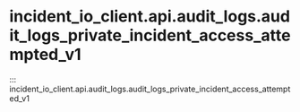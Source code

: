 # incident_io_client.api.audit_logs.audit_logs_private_incident_access_attempted_v1

::: incident_io_client.api.audit_logs.audit_logs_private_incident_access_attempted_v1
